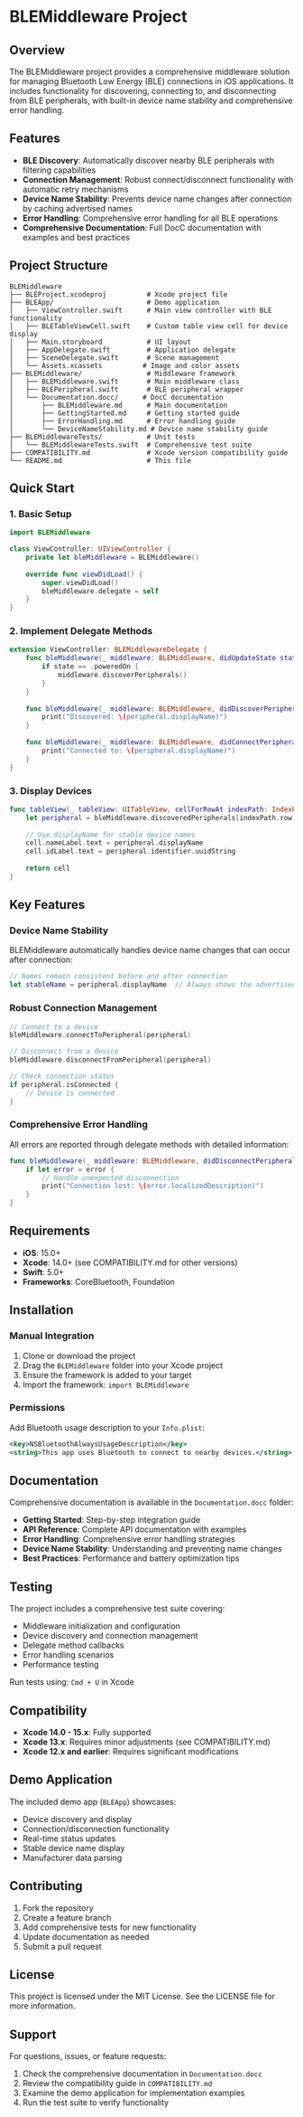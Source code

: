 # BLEMiddleware Project

## Overview

The BLEMiddleware project provides a comprehensive middleware solution for managing Bluetooth Low Energy (BLE) connections in iOS applications. It includes functionality for discovering, connecting to, and disconnecting from BLE peripherals, with built-in device name stability and comprehensive error handling.

## Features

- **BLE Discovery**: Automatically discover nearby BLE peripherals with filtering capabilities
- **Connection Management**: Robust connect/disconnect functionality with automatic retry mechanisms
- **Device Name Stability**: Prevents device name changes after connection by caching advertised names
- **Error Handling**: Comprehensive error handling for all BLE operations
- **Comprehensive Documentation**: Full DocC documentation with examples and best practices

## Project Structure

```
BLEMiddleware
├── BLEProject.xcodeproj          # Xcode project file
├── BLEApp/                       # Demo application
│   ├── ViewController.swift      # Main view controller with BLE functionality
│   ├── BLETableViewCell.swift    # Custom table view cell for device display
│   ├── Main.storyboard           # UI layout
│   ├── AppDelegate.swift         # Application delegate
│   ├── SceneDelegate.swift       # Scene management
│   └── Assets.xcassets          # Image and color assets
├── BLEMiddleware/                # Middleware framework
│   ├── BLEMiddleware.swift       # Main middleware class
│   ├── BLEPeripheral.swift       # BLE peripheral wrapper
│   └── Documentation.docc/      # DocC documentation
│       ├── BLEMiddleware.md      # Main documentation
│       ├── GettingStarted.md     # Getting started guide
│       ├── ErrorHandling.md      # Error handling guide
│       └── DeviceNameStability.md # Device name stability guide
├── BLEMiddlewareTests/           # Unit tests
│   └── BLEMiddlewareTests.swift  # Comprehensive test suite
├── COMPATIBILITY.md              # Xcode version compatibility guide
└── README.md                     # This file
```

## Quick Start

### 1. Basic Setup

```swift
import BLEMiddleware

class ViewController: UIViewController {
    private let bleMiddleware = BLEMiddleware()
    
    override func viewDidLoad() {
        super.viewDidLoad()
        bleMiddleware.delegate = self
    }
}
```

### 2. Implement Delegate Methods

```swift
extension ViewController: BLEMiddlewareDelegate {
    func bleMiddleware(_ middleware: BLEMiddleware, didUpdateState state: CBManagerState) {
        if state == .poweredOn {
            middleware.discoverPeripherals()
        }
    }
    
    func bleMiddleware(_ middleware: BLEMiddleware, didDiscoverPeripheral peripheral: BLEPeripheral) {
        print("Discovered: \(peripheral.displayName)")
    }
    
    func bleMiddleware(_ middleware: BLEMiddleware, didConnectPeripheral peripheral: BLEPeripheral) {
        print("Connected to: \(peripheral.displayName)")
    }
}
```

### 3. Display Devices

```swift
func tableView(_ tableView: UITableView, cellForRowAt indexPath: IndexPath) -> UITableViewCell {
    let peripheral = bleMiddleware.discoveredPeripherals[indexPath.row]
    
    // Use displayName for stable device names
    cell.nameLabel.text = peripheral.displayName
    cell.idLabel.text = peripheral.identifier.uuidString
    
    return cell
}
```

## Key Features

### Device Name Stability

BLEMiddleware automatically handles device name changes that can occur after connection:

```swift
// Names remain consistent before and after connection
let stableName = peripheral.displayName  // Always shows the advertised name
```

### Robust Connection Management

```swift
// Connect to a device
bleMiddleware.connectToPeripheral(peripheral)

// Disconnect from a device
bleMiddleware.disconnectFromPeripheral(peripheral)

// Check connection status
if peripheral.isConnected {
    // Device is connected
}
```

### Comprehensive Error Handling

All errors are reported through delegate methods with detailed information:

```swift
func bleMiddleware(_ middleware: BLEMiddleware, didDisconnectPeripheral peripheral: BLEPeripheral, error: Error?) {
    if let error = error {
        // Handle unexpected disconnection
        print("Connection lost: \(error.localizedDescription)")
    }
}
```

## Requirements

- **iOS**: 15.0+
- **Xcode**: 14.0+ (see COMPATIBILITY.md for other versions)
- **Swift**: 5.0+
- **Frameworks**: CoreBluetooth, Foundation

## Installation

### Manual Integration

1. Clone or download the project
2. Drag the `BLEMiddleware` folder into your Xcode project
3. Ensure the framework is added to your target
4. Import the framework: `import BLEMiddleware`

### Permissions

Add Bluetooth usage description to your `Info.plist`:

```xml
<key>NSBluetoothAlwaysUsageDescription</key>
<string>This app uses Bluetooth to connect to nearby devices.</string>
```

## Documentation

Comprehensive documentation is available in the `Documentation.docc` folder:

- **Getting Started**: Step-by-step integration guide
- **API Reference**: Complete API documentation with examples
- **Error Handling**: Comprehensive error handling strategies
- **Device Name Stability**: Understanding and preventing name changes
- **Best Practices**: Performance and battery optimization tips

## Testing

The project includes a comprehensive test suite covering:

- Middleware initialization and configuration
- Device discovery and connection management
- Delegate method callbacks
- Error handling scenarios
- Performance testing

Run tests using: `Cmd + U` in Xcode

## Compatibility

- **Xcode 14.0 - 15.x**: Fully supported
- **Xcode 13.x**: Requires minor adjustments (see COMPATIBILITY.md)
- **Xcode 12.x and earlier**: Requires significant modifications

## Demo Application

The included demo app (`BLEApp`) showcases:

- Device discovery and display
- Connection/disconnection functionality
- Real-time status updates
- Stable device name display
- Manufacturer data parsing

## Contributing

1. Fork the repository
2. Create a feature branch
3. Add comprehensive tests for new functionality
4. Update documentation as needed
5. Submit a pull request

## License

This project is licensed under the MIT License. See the LICENSE file for more information.

## Support

For questions, issues, or feature requests:

1. Check the comprehensive documentation in `Documentation.docc`
2. Review the compatibility guide in `COMPATIBILITY.md`
3. Examine the demo application for implementation examples
4. Run the test suite to verify functionality
